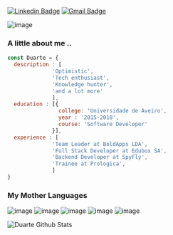[![Linkedin Badge](https://img.shields.io/badge/-Duarte-blue?style=flat-square&logo=Linkedin&logoColor=white&link=https://www.linkedin.com/in/jorgermduarte/)](https://www.linkedin.com/in/jorgermduarte/)
[![Gmail Badge](https://img.shields.io/badge/-jorge_duarte@outlook.pt-c14438?style=flat-square&logo=Gmail&logoColor=white&link=mailto:jorge_duarte@outlook.pt)](mailto:jorge_duarte@outlook.pt)

![image](https://user-images.githubusercontent.com/45755132/118343360-6dc2dc80-b520-11eb-9950-efe2e77bf005.png)


### A little about me ..

```javascript
const Duarte = {
  description : [
              'Optimistic',
              'Tech enthusiast',
              'Knowledge hunter',
              'and a lot more'
              ],
  education : [{ 
                college: 'Universidade de Aveiro',
                year : '2015-2018',
                course: 'Software Developer' 
              }],
  experience : [
              'Team Leader at BoldApps LDA', 
              'Full Stack Developer at Edubox SA', 
              'Backend Developer at SpyFly',
              'Trainee at Prologica',
              ]
}
```

### My Mother Languages

![image](https://user-images.githubusercontent.com/45755132/118343014-35220380-b51e-11eb-9a6e-e30fc16dd354.png)
![image](https://user-images.githubusercontent.com/45755132/118343241-a7471800-b51f-11eb-89d4-99f86963b9c2.png)
![image](https://user-images.githubusercontent.com/45755132/118343152-20923b00-b51f-11eb-80dc-46468de9096b.png)
![image](https://user-images.githubusercontent.com/45755132/118343054-7f0ae980-b51e-11eb-8598-d7535bcddcc7.png)
![image](https://user-images.githubusercontent.com/45755132/118343080-a95ca700-b51e-11eb-89cd-e5272e5e1219.png)


<p align="left"> 
  <img src="https://github-readme-stats.vercel.app/api?username=jorgermduarte&theme=radical&show_icons=true" alt="Duarte Github Stats" />
</p>
